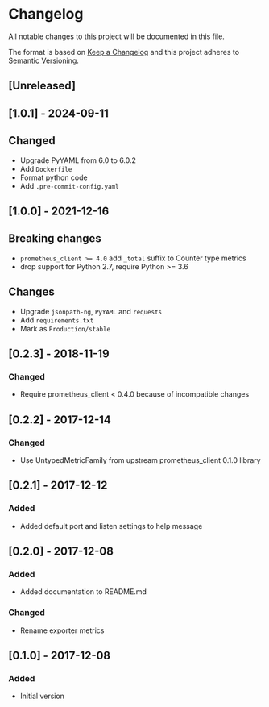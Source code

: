 # Changelog
All notable changes to this project will be documented in this file.

The format is based on [Keep a Changelog](http://keepachangelog.com/en/1.0.0/)
and this project adheres to [Semantic Versioning](http://semver.org/spec/v2.0.0.html).

## [Unreleased]

## [1.0.1] - 2024-09-11
## Changed
- Upgrade PyYAML from 6.0 to 6.0.2
- Add `Dockerfile`
- Format python code
- Add `.pre-commit-config.yaml`

## [1.0.0] - 2021-12-16
## Breaking changes
- `prometheus_client >= 4.0` add `_total` suffix to Counter type metrics
- drop support for Python 2.7, require Python >= 3.6
## Changes
- Upgrade `jsonpath-ng`, `PyYAML` and `requests`
- Add `requirements.txt`
- Mark as `Production/stable`

## [0.2.3] - 2018-11-19
### Changed
- Require prometheus_client < 0.4.0 because of incompatible changes

## [0.2.2] - 2017-12-14
### Changed
- Use UntypedMetricFamily from upstream prometheus_client 0.1.0 library

## [0.2.1] - 2017-12-12
### Added
- Added default port and listen settings to help message

## [0.2.0] - 2017-12-08
### Added
- Added documentation to README.md

### Changed
- Rename exporter metrics

## [0.1.0] - 2017-12-08
### Added
- Initial version
